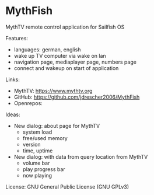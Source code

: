 # MythFish
MythTV remote control application for Sailfish OS

Features:
- languages: german, english
- wake up TV computer via wake on lan
- navigation page, mediaplayer page, numbers page
- connect and wakeup on start of application

Links:
- MythTV: https://www.mythtv.org
- GitHub: https://github.com/jdrescher2006/MythFish
- Openrepos: 


Ideas:
- New dialog: about page for MythTV
	- system load
	- free/used memory
	- version
	- time, uptime
- New dialog: with data from query location from MythTV 
	- volume bar
	- play progress bar
	- now playing 

License:
GNU General Public License (GNU GPLv3)
